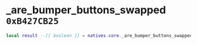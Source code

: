 # _are_bumper_buttons_swapped `0xB427CB25`

```lua
local result --[[ boolean ]] = natives.core._are_bumper_buttons_swapped()
```